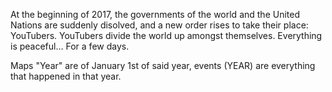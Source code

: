 At the beginning of 2017, the governments of the world and the United Nations are suddenly disolved, and a new order rises to take their place: YouTubers. YouTubers divide the world up amongst themselves. Everything is peaceful... For a few days.

Maps "Year"
are of January 1st of said year, events (YEAR)
are everything that happened in that year.
